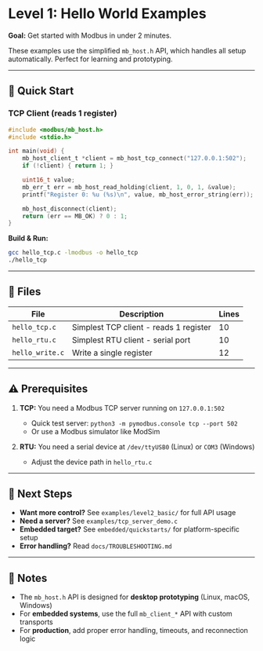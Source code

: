 # Level 1: Hello World Examples

**Goal:** Get started with Modbus in under 2 minutes.

These examples use the simplified `mb_host.h` API, which handles all setup automatically. Perfect for learning and prototyping.

---

## 🚀 Quick Start

### TCP Client (reads 1 register)

```c
#include <modbus/mb_host.h>
#include <stdio.h>

int main(void) {
    mb_host_client_t *client = mb_host_tcp_connect("127.0.0.1:502");
    if (!client) { return 1; }

    uint16_t value;
    mb_err_t err = mb_host_read_holding(client, 1, 0, 1, &value);
    printf("Register 0: %u (%s)\n", value, mb_host_error_string(err));

    mb_host_disconnect(client);
    return (err == MB_OK) ? 0 : 1;
}
```

**Build & Run:**
```bash
gcc hello_tcp.c -lmodbus -o hello_tcp
./hello_tcp
```

---

## 📁 Files

| File | Description | Lines |
|------|-------------|-------|
| `hello_tcp.c` | Simplest TCP client - reads 1 register | 10 |
| `hello_rtu.c` | Simplest RTU client - serial port | 10 |
| `hello_write.c` | Write a single register | 12 |

---

## ⚠️ Prerequisites

1. **TCP:** You need a Modbus TCP server running on `127.0.0.1:502`
   - Quick test server: `python3 -m pymodbus.console tcp --port 502`
   - Or use a Modbus simulator like ModSim

2. **RTU:** You need a serial device at `/dev/ttyUSB0` (Linux) or `COM3` (Windows)
   - Adjust the device path in `hello_rtu.c`

---

## 🎯 Next Steps

- **Want more control?** See `examples/level2_basic/` for full API usage
- **Need a server?** See `examples/tcp_server_demo.c`
- **Embedded target?** See `embedded/quickstarts/` for platform-specific setup
- **Error handling?** Read `docs/TROUBLESHOOTING.md`

---

## 📝 Notes

- The `mb_host.h` API is designed for **desktop prototyping** (Linux, macOS, Windows)
- For **embedded systems**, use the full `mb_client_*` API with custom transports
- For **production**, add proper error handling, timeouts, and reconnection logic

